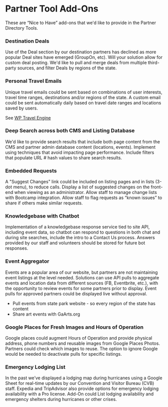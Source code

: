 # Partner Tool Add-Ons

These are “Nice to Have” add-ons that we'd like to provide in the Partner Directory Tools.

### Destination Deals
Use of the Deal section by our destination partners has declined as more popular Deal sites have emerged (GroupOn, etc). Will your solution allow for custom deal posting. We'd like to pull and merge deals from multiple third-party sources, and filter Deals by regions of the state.

### Personal Travel Emails
Unique travel emails could be sent based on combinations of user interests, travel time ranges, destinations and/or regions of the state.  A custom email could be sent automatically daily based on travel date ranges and locations saved by users.

See [WP Travel Engine](https://wptravelengine.com/downloads/advanced-itinerary-builder/)  

### Deep Search across both CMS and Listing Database
We'd like to provide search results that include both page content from the CMS and partner admin database content (locations, events). Implement using techniques that avoid impacting page performance. Include filters that populate URL # hash values to share search results.

### Embedded Requests
A "Suggest Changes" link could be included on listing pages and in lists (3-dot menu), to reduce calls. Display a list of suggested changes on the front-end when viewing as an administrator. Allow staff to manage change lists with Bootcamp integration. Allow staff to flag requests as “known issues” to share if others make similar requests.

### Knowledgebase with Chatbot
Implementation of a knowledgebase response service tied to site API, including event data, so chatbot can respond to questions in both chat and during site searches, include the intro to a Contact Us process. Answers provided by our staff and volunteers should be stored for future bot responses.

### Event Aggregator
Events are a popular area of our website, but partners are not maintaining event listings at the level needed. Solutions can use API pulls to aggregate events and location data from different sources (FB, Eventbrite, etc.), with the opportunity to review events for some partners prior to display. Event pulls for approved partners could be displayed live without approval.

- Pull events from state park website - so every region of the state has content
- Share art events with GaArts.org


### Google Places for Fresh Images and Hours of Operation
Google places could augment Hours of Operation and provide physical address, phone numbers and reusable images from Google Places Photos. Partners could check which images to reuse. The option to ignore Google would be needed to deactivate pulls for specific listings.

### Emergency Lodging List
In the past we’ve displayed a lodging map during hurricanes using a Google Sheet for real-time updates by our Convention and Visitor Bureau (CVB) staff. Expedia and TripAdvisor also provide options for emergency lodging availability with a Pro license.  Add-On could List lodging availability and emergency shelters during hurricanes or other crises.

<!--
How easy would it be to include each in Offeror’s destination partner directory solution?

20 Points. Already in our proposed solution
10. Super Easy – Under 8 hours 
8. Easy – Under 20 hours 
6. Medium – 20 to 80 hours 
4. Difficult – 80 to 200 hours 
0. Probably not feasible to add – More than 200 hours

C. For each, indicate which portions of work provided will be transferable to us 
and available for reuse in other sites.
-->